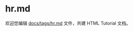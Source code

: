 hr.md
===

欢迎您编辑 <a target="__blank" href="https://github.com/jaywcjlove/html-tutorial/blob/main/docs/tags/hr.md">docs/tags/hr.md</a> 文件，共建 HTML Tutorial 文档。